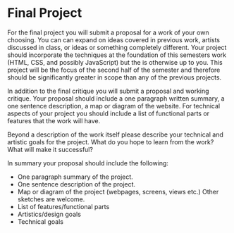 # Final Project

For the final project you will submit a proposal for a work of your own choosing. You can can expand on ideas covered in previous work, artists discussed in class, or ideas or something completely different. Your project should incorporate the techniques at the foundation of this semesters work (HTML, CSS, and possibly JavaScript) but the is otherwise up to you. This project will be the focus of the second half of the semester and therefore should be significantly greater in scope than any of the previous projects. 

In addition to the final critique you will submit a proposal and working critique. Your proposal should include a one paragraph written summary, a one sentence description, a map or diagram of the website. For technical aspects of your project you should include a list of functional parts or features that the work will have.

Beyond a description of the work itself please describe your technical and artistic goals for the project. What do you hope to learn from the work? What will make it successful?

In summary your proposal should include the following:
  * One paragraph summary of the project.
  * One sentence description of the project.
  * Map or diagram of the project (webpages, screens, views etc.) Other sketches are welcome.
  * List of features/functional parts
  * Artistics/design goals
  * Technical goals

